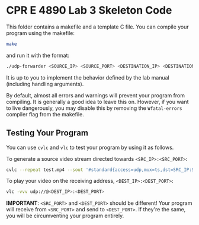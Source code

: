 # CPR E 4890 Lab 3 Skeleton Code

This folder contains a makefile and a template C file. You can compile your
program using the makefile:

```bash
make
```

and run it with the format:

```bash
./udp-forwarder <SOURCE_IP> <SOURCE_PORT> <DESTINATION_IP> <DESTINATION_PORT> <LOSS_RATE>
```

It is up to you to implement the behavior defined by the lab manual (including
handling arguments).

By default, almost all errors and warnings will prevent your program from
compiling. It is generally a good idea to leave this on. However, if you want to
live dangerously, you may disable this by removing the `Wfatal-errors` compiler
flag from the makefile.

## Testing Your Program

You can use `cvlc` and `vlc` to test your program by using it as follows.

To generate a source video stream directed towards `<SRC_IP>:<SRC_PORT>`:

```bash
cvlc --repeat test.mp4 --sout '#standard{access=udp,mux=ts,dst=SRC_IP:SRC_PORT}'
```

To play your video on the receiving address, `<DEST_IP>:<DEST_PORT>`:

```bash
vlc -vvv udp://@<DEST_IP>:<DEST_PORT>
```

**IMPORTANT**: `<SRC_PORT>` and `<DEST_PORT>` should be different! Your program
will receive from `<SRC_PORT>` and send to `<DEST_PORT>`. If they're the same,
you will be circumventing your program entirely.

